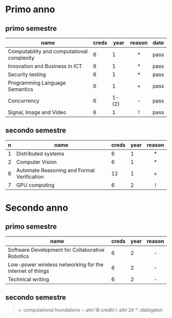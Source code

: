 # Primo anno
## primo semestre
| name                                       | creds | year  | reason | date  |
| ------------------------------------------ | ----- | ----- | :----: | :---: |
| Computability and computational complexity | 6     | 1     |   *    | pass |
| Innovation and Business in ICT             | 6     | 1     |   *    | pass  |
| Security testing                           | 6     | 1     |   *    | pass |
| Programming Language Semantics             | 6     | 1     |   +    | pass|
| Concurrency                                | 6     | 1-(2) |   -    | pass |
| Signal, Image and Video                    | 6     | 1     |   !    | pass |

## secondo semestre
|n| name                                       | creds | year | reason |
|-| ------------------------------------------ | ----- | ---- | :----: |
|1| Distributed systems                        | 6     | 1    |   *    |
|2| Computer Vision                            | 6     | 1    |    *   |
|6| Automate Reasoning and Formal Verification | 12    | 1    |   +    |
|7| GPU computing                              | 6     | 2    |   !    |

# Secondo anno
## primo semestre
| name                                            | creds | year | reason |
| ----------------------------------------------- | ----- | ---- | :----: |
| Software Development for Collaborative Robotics | 6     | 2    |   -    |
| Low-power wireless networking for the internet of things | 6     | 2    |   -    |
| Technical writing                                        | 6     | 2    |   -    |


## secondo semestre


> +: computational foundations
> -: altri 18 crediti
> !: altri 24
> *: obbligatori

